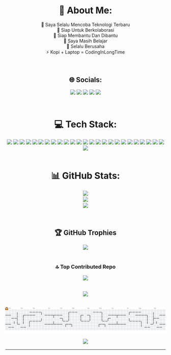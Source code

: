 <div align="center">

# 💫 About Me:
🔭 Saya Selalu Mencoba Teknologi Terbaru<br>👯 Siap Untuk Berkolaborasi<br>🤝 Siap Membantu Dan Dibantu<br>🌱 Saya Masih Belajar<br>💬 Selalu Berusaha<br>⚡ Kopi + Laptop = CodingInLongTime

</div>

<br/>

<div align="center">

## 🌐 Socials:
<a href="https://facebook.com/Haakiim"><img src="https://img.shields.io/badge/Facebook-%231877F2.svg?logo=Facebook&logoColor=white" /></a>
<a href="https://instagram.com/fhkimm_"><img src="https://img.shields.io/badge/Instagram-%23E4405F.svg?logo=Instagram&logoColor=white" /></a>
<a href="https://linkedin.com/in/Abu Solihin Alhakim"><img src="https://img.shields.io/badge/LinkedIn-%230077B5.svg?logo=linkedin&logoColor=white" /></a>
<a href="https://x.com/likeprogramm"><img src="https://img.shields.io/badge/X-black.svg?logo=X&logoColor=white" /></a>
<a href="mailto:hakimxiao4@gmail.com"><img src="https://img.shields.io/badge/Email-D14836?logo=gmail&logoColor=white" /></a>

</div>

<br/>

<div align="center">

# 💻 Tech Stack:
<img src="https://img.shields.io/badge/dart-%230175C2.svg?style=for-the-badge&logo=dart&logoColor=white" />
<img src="https://img.shields.io/badge/javascript-%23323330.svg?style=for-the-badge&logo=javascript&logoColor=%23F7DF1E" />
<img src="https://img.shields.io/badge/python-3670A0?style=for-the-badge&logo=python&logoColor=ffdd54" />
<img src="https://img.shields.io/badge/php-%23777BB4.svg?style=for-the-badge&logo=php&logoColor=white" />
<img src="https://img.shields.io/badge/typescript-%23007ACC.svg?style=for-the-badge&logo=typescript&logoColor=white" />
<img src="https://img.shields.io/badge/html5-%23E34F26.svg?style=for-the-badge&logo=html5&logoColor=white" />
<img src="https://img.shields.io/badge/firebase-%23039BE5.svg?style=for-the-badge&logo=firebase" />
<img src="https://img.shields.io/badge/vercel-%23000000.svg?style=for-the-badge&logo=vercel&logoColor=white" />
<img src="https://img.shields.io/badge/Flutter-%2302569B.svg?style=for-the-badge&logo=Flutter&logoColor=white" />
<img src="https://img.shields.io/badge/laravel-%23FF2D20.svg?style=for-the-badge&logo=laravel&logoColor=white" />
<img src="https://img.shields.io/badge/Next-black?style=for-the-badge&logo=next.js&logoColor=white" />
<img src="https://img.shields.io/badge/SASS-hotpink.svg?style=for-the-badge&logo=SASS&logoColor=white" />
<img src="https://img.shields.io/badge/tailwindcss-%2338B2AC.svg?style=for-the-badge&logo=tailwind-css&logoColor=white" />
<img src="https://img.shields.io/badge/threejs-black?style=for-the-badge&logo=three.js&logoColor=white" />
<img src="https://img.shields.io/badge/vite-%23646CFF.svg?style=for-the-badge&logo=vite&logoColor=white" />
<img src="https://img.shields.io/badge/Appwrite-%23FD366E.svg?style=for-the-badge&logo=appwrite&logoColor=white" />
<img src="https://img.shields.io/badge/firebase-a08021?style=for-the-badge&logo=firebase&logoColor=ffcd34" />
<img src="https://img.shields.io/badge/MongoDB-%234ea94b.svg?style=for-the-badge&logo=mongodb&logoColor=white" />
<img src="https://img.shields.io/badge/mysql-4479A1.svg?style=for-the-badge&logo=mysql&logoColor=white" />
<img src="https://img.shields.io/badge/sqlite-%2307405e.svg?style=for-the-badge&logo=sqlite&logoColor=white" />
<img src="https://img.shields.io/badge/postgres-%23316192.svg?style=for-the-badge&logo=postgresql&logoColor=white" />
<img src="https://img.shields.io/badge/Prisma-3982CE?style=for-the-badge&logo=Prisma&logoColor=white" />
<img src="https://img.shields.io/badge/blender-%23F5792A.svg?style=for-the-badge&logo=blender&logoColor=white" />
<img src="https://img.shields.io/badge/Canva-%2300C4CC.svg?style=for-the-badge&logo=Canva&logoColor=white" />
<img src="https://img.shields.io/badge/figma-%23F24E1E.svg?style=for-the-badge&logo=figma&logoColor=white" />
<img src="https://img.shields.io/badge/git-%23F05033.svg?style=for-the-badge&logo=git&logoColor=white" />

</div>

<br/>

<div align="center">

# 📊 GitHub Stats:
<img src="https://github-readme-stats.vercel.app/api?username=hakimxiao&theme=shades-of-purple&hide_border=false&include_all_commits=true&count_private=true" /><br/>
<img src="https://nirzak-streak-stats.vercel.app/?user=hakimxiao&theme=shades-of-purple&hide_border=false" /><br/>
<img src="https://github-readme-stats.vercel.app/api/top-langs/?username=hakimxiao&theme=shades-of-purple&hide_border=false&include_all_commits=true&count_private=true&layout=compact" />

</div>

<br/>

<div align="center">

## 🏆 GitHub Trophies
<img src="https://github-profile-trophy.vercel.app/?username=hakimxiao&theme=default&no-frame=false&no-bg=false&margin-w=4" />

</div>

<br/>

<div align="center">

### 🔝 Top Contributed Repo
<img src="https://github-contributor-stats.vercel.app/api?username=hakimxiao&limit=5&theme=dark&combine_all_yearly_contributions=true" />

</div>

<br/>

<div align="center">

[![](https://visitcount.itsvg.in/api?id=hakimxiao&icon=0&color=0)](https://visitcount.itsvg.in)

</div>

<br/>

<div align="center">

<picture>
  <source media="(prefers-color-scheme: dark)" srcset="https://raw.githubusercontent.com/hakimxiao/hakimxiao/output/pacman-contribution-graph-dark.svg">
  <source media="(prefers-color-scheme: light)" srcset="https://raw.githubusercontent.com/hakimxiao/hakimxiao/output/pacman-contribution-graph.svg">
  <img alt="pacman contribution graph" src="https://raw.githubusercontent.com/hakimxiao/hakimxiao/output/pacman-contribution-graph.svg">
</picture>

</div>

<br/>

<div align="center">

<img height="200" src="https://camo.githubusercontent.com/2366b34bb903c09617990fb5fff4622f3e941349e846ddb7e73df872a9d21233/68747470733a2f2f63646e2e6472696262626c652e636f6d2f75736572732f3733303730332f73637265656e73686f74732f363538313234332f6176656e746f2e676966" />

</div>

---

<!-- Proudly created with GPRM ( https://gprm.itsvg.in ) -->
